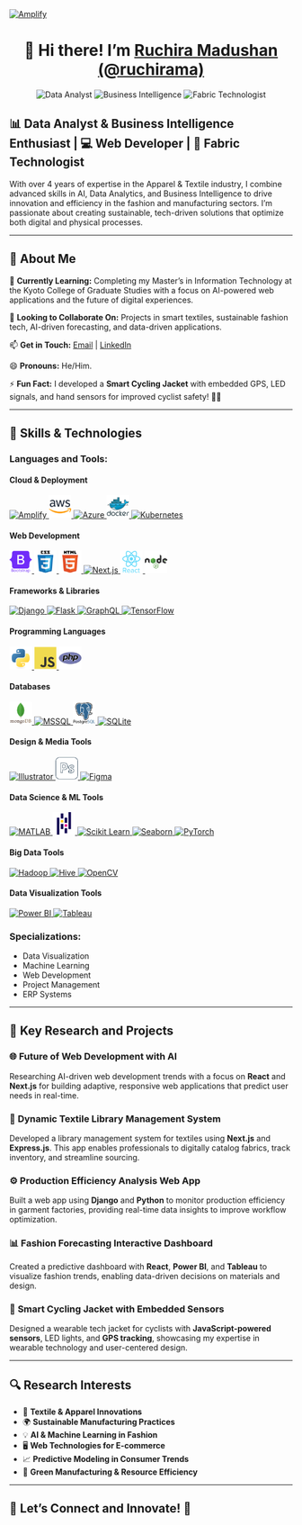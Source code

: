 <div class="container">
    <!-- GIF with Link -->
    <div class="gif-container" data-aos="zoom-in">
      <a href="https://aws.amazon.com/amplify/" target="_blank" rel="noreferrer">
        <img src="https://www.icegif.com/wp-content/uploads/2023/09/icegif-47.gif" alt="Amplify" width="500" height="500"/>
      </a>
    </div>

# <h1 align="center">👋 Hi there! I’m <a href="https://github.com/ruchirama">Ruchira Madushan (@ruchirama)</a></h1>


<p align="center">
  <img src="https://img.shields.io/badge/Data%20Analyst-%F0%9F%92%8A-blue" alt="Data Analyst">
  <img src="https://img.shields.io/badge/Business%20Intelligence-%F0%9F%92%BB-orange" alt="Business Intelligence">
  <img src="https://img.shields.io/badge/Fabric%20Technologist-%F0%9F%91%94-green" alt="Fabric Technologist">
</p>

## 📊 Data Analyst & Business Intelligence Enthusiast | 💻 Web Developer | 👔 Fabric Technologist

With over 4 years of expertise in the Apparel & Textile industry, I combine advanced skills in AI, Data Analytics, and Business Intelligence to drive innovation and efficiency in the fashion and manufacturing sectors. I’m passionate about creating sustainable, tech-driven solutions that optimize both digital and physical processes.

---

## 👀 About Me

<div style="animation: fadeIn 2s ease-in;">
  <p>🌱 <strong>Currently Learning:</strong> Completing my Master’s in Information Technology at the Kyoto College of Graduate Studies with a focus on AI-powered web applications and the future of digital experiences.</p>
  
  <p>💞️ <strong>Looking to Collaborate On:</strong> Projects in smart textiles, sustainable fashion tech, AI-driven forecasting, and data-driven applications.</p>
  
  <p>📫 <strong>Get in Touch:</strong>  
    <a href="mailto:haruchira@gmail.com">Email</a> |  
    <a href="https://www.linkedin.com/in/ruchira-madushan">LinkedIn</a>
  </p>

  <p>😄 <strong>Pronouns:</strong> He/Him.</p>

  <p>⚡ <strong>Fun Fact:</strong> I developed a <strong>Smart Cycling Jacket</strong> with embedded GPS, LED signals, and hand sensors for improved cyclist safety! 🚴💡</p>
</div>

---

## 💼 Skills & Technologies

<h3 align="left">Languages and Tools:</h3>

<!-- Cloud & Deployment -->
<h4>Cloud & Deployment</h4>
<div align="left">
  <a href="https://aws.amazon.com/amplify/" target="_blank" rel="noreferrer">
    <img src="https://docs.amplify.aws/assets/logo-dark.svg" alt="Amplify" width="40" height="40"/>
  </a>
  <a href="https://aws.amazon.com" target="_blank" rel="noreferrer">
    <img src="https://raw.githubusercontent.com/devicons/devicon/master/icons/amazonwebservices/amazonwebservices-original-wordmark.svg" alt="AWS" width="40" height="40"/>
  </a>
  <a href="https://azure.microsoft.com/en-in/" target="_blank" rel="noreferrer">
    <img src="https://www.vectorlogo.zone/logos/microsoft_azure/microsoft_azure-icon.svg" alt="Azure" width="40" height="40"/>
  </a>
  <a href="https://www.docker.com/" target="_blank" rel="noreferrer">
    <img src="https://raw.githubusercontent.com/devicons/devicon/master/icons/docker/docker-original-wordmark.svg" alt="Docker" width="40" height="40"/>
  </a>
  <a href="https://kubernetes.io" target="_blank" rel="noreferrer">
    <img src="https://www.vectorlogo.zone/logos/kubernetes/kubernetes-icon.svg" alt="Kubernetes" width="40" height="40"/>
  </a>
</div>

<!-- Web Development -->
<h4>Web Development</h4>
<div align="left">
  <a href="https://getbootstrap.com" target="_blank" rel="noreferrer">
    <img src="https://raw.githubusercontent.com/devicons/devicon/master/icons/bootstrap/bootstrap-plain-wordmark.svg" alt="Bootstrap" width="40" height="40"/>
  </a>
  <a href="https://www.w3schools.com/css/" target="_blank" rel="noreferrer">
    <img src="https://raw.githubusercontent.com/devicons/devicon/master/icons/css3/css3-original-wordmark.svg" alt="CSS3" width="40" height="40"/>
  </a>
  <a href="https://www.w3.org/html/" target="_blank" rel="noreferrer">
    <img src="https://raw.githubusercontent.com/devicons/devicon/master/icons/html5/html5-original-wordmark.svg" alt="HTML5" width="40" height="40"/>
  </a>
  <a href="https://nextjs.org/" target="_blank" rel="noreferrer">
    <img src="https://cdn.worldvectorlogo.com/logos/nextjs-2.svg" alt="Next.js" width="40" height="40"/>
  </a>
  <a href="https://reactjs.org/" target="_blank" rel="noreferrer">
    <img src="https://raw.githubusercontent.com/devicons/devicon/master/icons/react/react-original-wordmark.svg" alt="React" width="40" height="40"/>
  </a>
  <a href="https://nodejs.org" target="_blank" rel="noreferrer">
    <img src="https://raw.githubusercontent.com/devicons/devicon/master/icons/nodejs/nodejs-original-wordmark.svg" alt="Node.js" width="40" height="40"/>
  </a>
</div>

<!-- Frameworks & Libraries -->
<h4>Frameworks & Libraries</h4>
<div align="left">
  <a href="https://www.djangoproject.com/" target="_blank" rel="noreferrer">
    <img src="https://cdn.worldvectorlogo.com/logos/django.svg" alt="Django" width="40" height="40"/>
  </a>
  <a href="https://flask.palletsprojects.com/" target="_blank" rel="noreferrer">
    <img src="https://www.vectorlogo.zone/logos/pocoo_flask/pocoo_flask-icon.svg" alt="Flask" width="40" height="40"/>
  </a>
  <a href="https://graphql.org" target="_blank" rel="noreferrer">
    <img src="https://www.vectorlogo.zone/logos/graphql/graphql-icon.svg" alt="GraphQL" width="40" height="40"/>
  </a>
  <a href="https://www.tensorflow.org" target="_blank" rel="noreferrer">
    <img src="https://www.vectorlogo.zone/logos/tensorflow/tensorflow-icon.svg" alt="TensorFlow" width="40" height="40"/>
  </a>
</div>

<!-- Programming Languages -->
<h4>Programming Languages</h4>
<div align="left">
  <a href="https://www.python.org" target="_blank" rel="noreferrer">
    <img src="https://raw.githubusercontent.com/devicons/devicon/master/icons/python/python-original.svg" alt="Python" width="40" height="40"/>
  </a>
  <a href="https://developer.mozilla.org/en-US/docs/Web/JavaScript" target="_blank" rel="noreferrer">
    <img src="https://raw.githubusercontent.com/devicons/devicon/master/icons/javascript/javascript-original.svg" alt="JavaScript" width="40" height="40"/>
  </a>
  <a href="https://www.php.net" target="_blank" rel="noreferrer">
    <img src="https://raw.githubusercontent.com/devicons/devicon/master/icons/php/php-original.svg" alt="PHP" width="40" height="40"/>
  </a>
</div>

<!-- Databases -->
<h4>Databases</h4>
<div align="left">
  <a href="https://www.mongodb.com/" target="_blank" rel="noreferrer">
    <img src="https://raw.githubusercontent.com/devicons/devicon/master/icons/mongodb/mongodb-original-wordmark.svg" alt="MongoDB" width="40" height="40"/>
  </a>
  <a href="https://www.microsoft.com/en-us/sql-server" target="_blank" rel="noreferrer">
    <img src="https://www.svgrepo.com/show/303229/microsoft-sql-server-logo.svg" alt="MSSQL" width="40" height="40"/>
  </a>
  <a href="https://www.postgresql.org" target="_blank" rel="noreferrer">
    <img src="https://raw.githubusercontent.com/devicons/devicon/master/icons/postgresql/postgresql-original-wordmark.svg" alt="PostgreSQL" width="40" height="40"/>
  </a>
  <a href="https://www.sqlite.org/" target="_blank" rel="noreferrer">
    <img src="https://www.vectorlogo.zone/logos/sqlite/sqlite-icon.svg" alt="SQLite" width="40" height="40"/>
  </a>
</div>

<!-- Design & Media Tools -->
<h4>Design & Media Tools</h4>
<div align="left">
  <a href="https://www.adobe.com/in/products/illustrator.html" target="_blank" rel="noreferrer">
    <img src="https://www.vectorlogo.zone/logos/adobe_illustrator/adobe_illustrator-icon.svg" alt="Illustrator" width="40" height="40"/>
  </a>
  <a href="https://www.photoshop.com/en" target="_blank" rel="noreferrer">
    <img src="https://raw.githubusercontent.com/devicons/devicon/master/icons/photoshop/photoshop-line.svg" alt="Photoshop" width="40" height="40"/>
  </a>
  <a href="https://www.figma.com/" target="_blank" rel="noreferrer">
    <img src="https://www.vectorlogo.zone/logos/figma/figma-icon.svg" alt="Figma" width="40" height="40"/>
  </a>
</div>

<!-- Data Science & ML Tools -->
<h4>Data Science & ML Tools</h4>
<div align="left">
  <a href="https://www.mathworks.com/" target="_blank" rel="noreferrer">
    <img src="https://upload.wikimedia.org/wikipedia/commons/2/21/Matlab_Logo.png" alt="MATLAB" width="40" height="40"/>
  </a>
  <a href="https://pandas.pydata.org/" target="_blank" rel="noreferrer">
    <img src="https://raw.githubusercontent.com/devicons/devicon/2ae2a900d2f041da66e950e4d48052658d850630/icons/pandas/pandas-original.svg" alt="Pandas" width="40" height="40"/>
  </a>
  <a href="https://scikit-learn.org/" target="_blank" rel="noreferrer">
    <img src="https://upload.wikimedia.org/wikipedia/commons/0/05/Scikit_learn_logo_small.svg" alt="Scikit Learn" width="40" height="40"/>
  </a>
  <a href="https://seaborn.pydata.org/" target="_blank" rel="noreferrer">
    <img src="https://seaborn.pydata.org/_images/logo-mark-lightbg.svg" alt="Seaborn" width="40" height="40"/>
  </a>
  <a href="https://pytorch.org/" target="_blank" rel="noreferrer">
    <img src="https://www.vectorlogo.zone/logos/pytorch/pytorch-icon.svg" alt="PyTorch" width="40" height="40"/>
  </a>
</div>

<!-- Tools for Big Data -->
<h4>Big Data Tools</h4>
<div align="left">
  <a href="https://hadoop.apache.org/" target="_blank" rel="noreferrer">
    <img src="https://www.vectorlogo.zone/logos/apache_hadoop/apache_hadoop-icon.svg" alt="Hadoop" width="40" height="40"/>
  </a>
  <a href="https://hive.apache.org/" target="_blank" rel="noreferrer">
    <img src="https://www.vectorlogo.zone/logos/apache_hive/apache_hive-icon.svg" alt="Hive" width="40" height="40"/>
  </a>
  <a href="https://www.opencv.org/" target="_blank" rel="noreferrer">
    <img src="https://www.vectorlogo.zone/logos/opencv/opencv-icon.svg" alt="OpenCV" width="40" height="40"/>
  </a>
</div>

<!-- Data Visualization Tools -->
<h4>Data Visualization Tools</h4>
<div align="left">
  <a href="https://powerbi.microsoft.com/" target="_blank" rel="noreferrer">
    <img src="https://uxwing.com/wp-content/themes/uxwing/download/brands-and-social-media/power-bi-icon.png" alt="Power BI" width="40" height="40"/>
  </a>
  <a href="https://www.tableau.com/" target="_blank" rel="noreferrer">
    <img src="https://img.icons8.com/color/512/tableau-software.png" alt="Tableau" width="40" height="40"/>
  </a>
</div>

### Specializations:
- Data Visualization
- Machine Learning
- Web Development
- Project Management
- ERP Systems

---

## 🚀 Key Research and Projects

### 🌐 **Future of Web Development with AI**  
Researching AI-driven web development trends with a focus on **React** and **Next.js** for building adaptive, responsive web applications that predict user needs in real-time.

### 📖 **Dynamic Textile Library Management System**  
Developed a library management system for textiles using **Next.js** and **Express.js**. This app enables professionals to digitally catalog fabrics, track inventory, and streamline sourcing.

### ⚙️ **Production Efficiency Analysis Web App**  
Built a web app using **Django** and **Python** to monitor production efficiency in garment factories, providing real-time data insights to improve workflow optimization.

### 📊 **Fashion Forecasting Interactive Dashboard**  
Created a predictive dashboard with **React**, **Power BI**, and **Tableau** to visualize fashion trends, enabling data-driven decisions on materials and design.

### 🚴 **Smart Cycling Jacket with Embedded Sensors**  
Designed a wearable tech jacket for cyclists with **JavaScript-powered sensors**, LED lights, and **GPS tracking**, showcasing my expertise in wearable technology and user-centered design.

---

## 🔍 Research Interests

- 🧵 **Textile & Apparel Innovations**
- 🌍 **Sustainable Manufacturing Practices**
- 💡 **AI & Machine Learning in Fashion**
- 🖥️ **Web Technologies for E-commerce**
- 📈 **Predictive Modeling in Consumer Trends**
- 🌱 **Green Manufacturing & Resource Efficiency**

---

## 🚀 Let’s Connect and Innovate! 🌟

